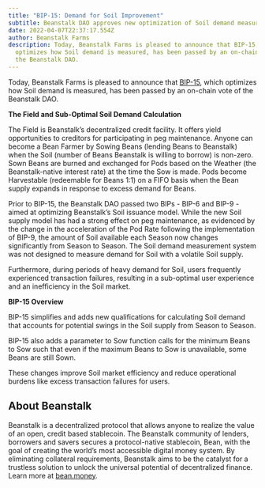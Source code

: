```yaml
---
title: "BIP-15: Demand for Soil Improvement"
subtitle: Beanstalk DAO approves new optimization of Soil demand measurement.
date: 2022-04-07T22:37:17.554Z
author: Beanstalk Farms
description: Today, Beanstalk Farms is pleased to announce that BIP-15, which
  optimizes how Soil demand is measured, has been passed by an on-chain vote of
  the Beanstalk DAO.
---
```

<!--StartFragment-->

Today, Beanstalk Farms is pleased to announce that [BIP-15](https://github.com/BeanstalkFarms/Beanstalk/pull/62), which optimizes how Soil demand is measured, has been passed by an on-chain vote of the Beanstalk DAO. 

**The Field and Sub-Optimal Soil Demand Calculation**

The Field is Beanstalk’s decentralized credit facility. It offers yield opportunities to creditors for participating in peg maintenance. Anyone can become a Bean Farmer by Sowing Beans (lending Beans to Beanstalk) when the Soil (number of Beans Beanstalk is willing to borrow) is non-zero. Sown Beans are burned and exchanged for Pods based on the Weather (the Beanstalk-native interest rate) at the time the Sow is made. Pods become Harvestable (redeemable for Beans 1:1) on a FIFO basis when the Bean supply expands in response to excess demand for Beans.

Prior to BIP-15, the Beanstalk DAO passed two BIPs - BIP-6 and BIP-9 - aimed at optimizing Beanstalk’s Soil issuance model. While the new Soil supply model has had a strong effect on peg maintenance, as evidenced by the change in the acceleration of the Pod Rate following the implementation of BIP-9, the amount of Soil available each Season now changes significantly from Season to Season. The Soil demand measurement system was not designed to measure demand for Soil with a volatile Soil supply.

Furthermore, during periods of heavy demand for Soil, users frequently experienced transaction failures, resulting in a sub-optimal user experience and an inefficiency in the Soil market.

**BIP-15 Overview**

BIP-15 simplifies and adds new qualifications for calculating Soil demand that accounts for potential swings in the Soil supply from Season to Season.

BIP-15 also adds a parameter to Sow function calls for the minimum Beans to Sow such that even if the maximum Beans to Sow is unavailable, some Beans are still Sown. 

These changes improve Soil market efficiency and reduce operational burdens like excess transaction failures for users.

## About Beanstalk

Beanstalk is a decentralized protocol that allows anyone to realize the value of an open, credit based stablecoin. The Beanstalk community of lenders, borrowers and savers secures a protocol-native stablecoin, Bean, with the goal of creating the world’s most accessible digital money system. By eliminating collateral requirements, Beanstalk aims to be the catalyst for a trustless solution to unlock the universal potential of decentralized finance. Learn more at [bean.money](http://bean.money).

<!--EndFragment-->